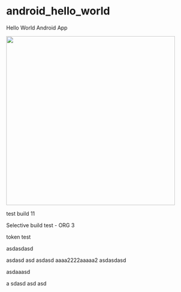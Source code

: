 android_hello_world
===================

Hello World Android App

<img src="http://i.imgur.com/dio0DXF.png" width="450" />

test build 11

Selective build test - ORG 3

token test

asdasdasd

asdasd
asd
asdasd
aaaa2222aaaaa2
asdasdasd


asdaaasd


a
sdasd
asd
asd
